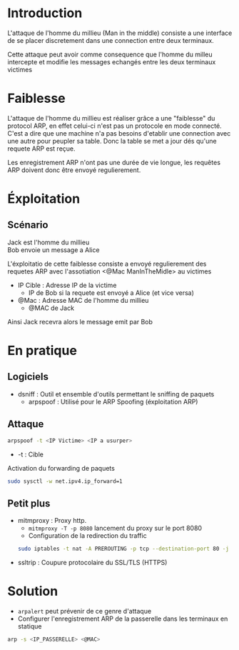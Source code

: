 # Introduction

L'attaque de l'homme du millieu (Man in the middle) consiste a une interface de se placer discretement dans une connection entre deux terminaux.

Cette attaque peut avoir comme consequence que l'homme du milleu intercepte et modifie les messages echangés entre les deux terminaux victimes

# Faiblesse

L'attaque de l'homme du millieu est réaliser grâce a une "faiblesse" du protocol ARP, en effet celui-ci n'est pas un protocole en mode connecté. C'est a dire que une machine n'a pas besoins d'etablir une connection avec une autre pour peupler sa table. Donc la table se met a jour dés qu'une requete ARP est reçue.

Les enregistrement ARP n'ont pas une durée de vie longue, les requêtes ARP doivent donc être envoyé regulierement.

# Éxploitation

## Scénario
Jack est l'homme du millieu<br>
Bob envoie un message a Alice

L'éxploitatio de cette faiblesse consiste a envoyé regulierement des requetes ARP avec l'assotiation <IP Cible> <@Mac ManInTheMidle> au victimes
* IP Cible : Adresse IP de la victime
	* IP de Bob si la requete est envoyé a Alice (et vice versa)
* @Mac     : Adresse MAC de l'homme du millieu
	* @MAC de Jack

Ainsi Jack recevra alors le message emit par Bob

# En pratique

## Logiciels
* dsniff : Outil et ensemble d'outils permettant le sniffing de paquets
	* arpspoof : Utilisé pour le ARP Spoofing (éxploitation ARP)


## Attaque

```bash
arpspoof -t <IP Victime> <IP a usurper>
```
* -t : Cible

Activation du forwarding de paquets
```bash
sudo sysctl -w net.ipv4.ip_forward=1
```

## Petit plus
* mitmproxy : Proxy http.
	* `mitmproxy -T -p 8080` lancement du proxy sur le port 8080
	* Configuration de la redirection du traffic
	```bash
	sudo iptables -t nat -A PREROUTING -p tcp --destination-port 80 -j REDIRECT --to-port 8080
	```
* ssltrip : Coupure protocolaire du SSL/TLS (HTTPS)

# Solution

* `arpalert` peut prévenir de ce genre d'attaque
* Configurer l'enregistrement ARP de la passerelle dans les terminaux en statique
```bash
arp -s <IP_PASSERELLE> <@MAC>
```
